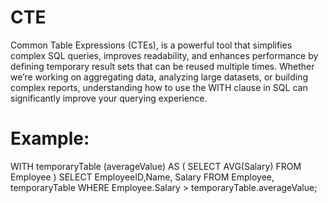 # CTE

Common Table Expressions (CTEs), is a powerful tool that simplifies complex SQL queries, improves readability, and enhances performance by defining temporary result sets that can be reused multiple times. Whether we’re working on aggregating data, analyzing large datasets, or building complex reports, understanding how to use the WITH clause in SQL can significantly improve your querying experience.

# Example:
WITH temporaryTable (averageValue) AS (
    SELECT AVG(Salary)
    FROM Employee
)
        SELECT EmployeeID,Name, Salary 
        FROM Employee, temporaryTable 
        WHERE Employee.Salary > temporaryTable.averageValue;
